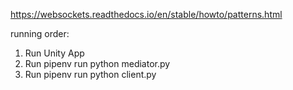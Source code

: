 https://websockets.readthedocs.io/en/stable/howto/patterns.html


running order:
1) Run Unity App
2) Run pipenv run python mediator.py
3) Run pipenv run python client.py
